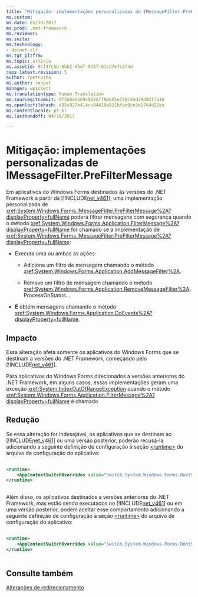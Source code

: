 ```yaml
---
title: "Mitigação: implementações personalizadas de IMessageFilter.PreFilterMessage | Microsoft Docs"
ms.custom: 
ms.date: 03/30/2017
ms.prod: .net-framework
ms.reviewer: 
ms.suite: 
ms.technology:
- dotnet-clr
ms.tgt_pltfrm: 
ms.topic: article
ms.assetid: 9cf47c5b-0bb2-45df-9437-61cd7e7c2f4d
caps.latest.revision: 5
author: rpetrusha
ms.author: ronpet
manager: wpickett
ms.translationtype: Human Translation
ms.sourcegitcommit: 9f5b8ebb69c9206ff90b05e748c64d29d82f7a16
ms.openlocfilehash: d85c827b414cc94410a921bfae9ce3e1764d22ea
ms.contentlocale: pt-br
ms.lasthandoff: 04/18/2017

---
```

# <a name="mitigation-custom-imessagefilterprefiltermessage-implementations"></a>Mitigação: implementações personalizadas de IMessageFilter.PreFilterMessage
Em aplicativos do Windows Forms destinados às versões do .NET Framework a partir da [!INCLUDE[net_v461](../../../includes/net-v461-md.md)], uma implementação personalizada de <xref:System.Windows.Forms.IMessageFilter.PreFilterMessage%2A?displayProperty=fullName> poderá filtrar mensagens com segurança quando o método <xref:System.Windows.Forms.Application.FilterMessage%2A?displayProperty=fullName> for chamado se a implementação de <xref:System.Windows.Forms.IMessageFilter.PreFilterMessage%2A?displayProperty=fullName>:  
  
-   Executa uma ou ambas as ações:  
  
    -   Adiciona um filtro de mensagem chamando o método <xref:System.Windows.Forms.Application.AddMessageFilter%2A>.  
  
    -   Remove um filtro de mensagem chamando o método <xref:System.Windows.Forms.Application.RemoveMessageFilter%2A>. ProcessOnStatus...  
  
-   **E** obtém mensagens chamando o método <xref:System.Windows.Forms.Application.DoEvents%2A?displayProperty=fullName>.  
  
## <a name="impact"></a>Impacto  
 Essa alteração afeta somente os aplicativos do Windows Forms que se destinam a versões do .NET Framework, começando pelo [!INCLUDE[net_v461](../../../includes/net-v461-md.md)].  
  
 Para aplicativos do Windows Forms direcionados a versões anteriores do .NET Framework, em alguns casos, essas implementações geram uma exceção <xref:System.IndexOutOfRangeException> quando o método <xref:System.Windows.Forms.Application.FilterMessage%2A?displayProperty=fullName> é chamado  
  
## <a name="mitigation"></a>Redução  
 Se essa alteração for indesejável, os aplicativos que se destinam ao [!INCLUDE[net_v461](../../../includes/net-v461-md.md)] ou uma versão posterior, poderão recusá-la adicionando a seguinte definição de configuração à seção [\<runtime>](../../../docs/framework/configure-apps/file-schema/runtime/runtime-element.md) do arquivo de configuração do aplicativo:  
  
```xml  
  
<runtime>  
    <AppContextSwitchOverrides value="Switch.System.Windows.Forms.DontSupportReentrantFilterMessage=true" />   
</runtime>  
  
```  
  
 Além disso, os aplicativos destinados a versões anteriores do .NET Framework, mas estão sendo executados no [!INCLUDE[net_v461](../../../includes/net-v461-md.md)] ou em uma versão posterior, podem aceitar esse comportamento adicionando a seguinte definição de configuração à seção [\<runtime>](../../../docs/framework/configure-apps/file-schema/runtime/runtime-element.md) do arquivo de configuração do aplicativo:  
  
```xml  
  
<runtime>  
    <AppContextSwitchOverrides value="Switch.System.Windows.Forms.DontSupportReentrantFilterMessage=false" />   
</runtime>  
  
```  
  
## <a name="see-also"></a>Consulte também  
 [Alterações de redirecionamento](../../../docs/framework/migration-guide/retargeting-changes-in-the-net-framework-4-6-1.md)

